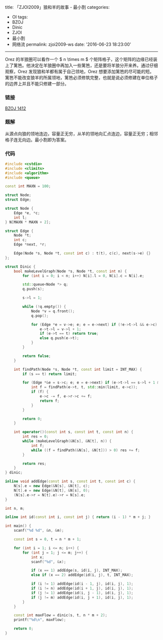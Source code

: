 title: 「ZJOI2009」狼和羊的故事 - 最小割
categories:
  - OI
tags:
  - BZOJ
  - Dinic
  - ZJOI
  - 最小割
  - 网络流
permalink: zjoi2009-ws
date: '2016-06-23 18:23:00'
---

Orez 的羊狼圈可以看作一个 $ n \times m $ 个矩阵格子，这个矩阵的边缘已经装上了篱笆。他决定在羊狼圈中再加入一些篱笆，还是要将羊狼分开来养。通过仔细观察，Orez 发现狼和羊都有属于自己领地，Orez 想要添加篱笆的尽可能的短。篱笆不能改变狼羊的所属领地，篱笆必须修筑完整，也就是说必须修建在单位格子的边界上并且不能只修建一部分。

<!-- more -->

### 链接

[BZOJ 1412](http://www.lydsy.com/JudgeOnline/problem.php?id=1412)

### 题解

从源点向狼的领地连边，容量正无穷，从羊的领地向汇点连边，容量正无穷；相邻格子连无向边。最小割即为答案。

### 代码

```cpp
#include <cstdio>
#include <climits>
#include <algorithm>
#include <queue>

const int MAXN = 100;

struct Node;
struct Edge;

struct Node {
    Edge *e, *c;
    int l;
} N[MAXN * MAXN + 2];

struct Edge {
    Node *t;
    int c;
    Edge *next, *r;

    Edge(Node *s, Node *t, const int c) : t(t), c(c), next(s->e) {}
};

struct Dinic {
    bool makeLevelGraph(Node *s, Node *t, const int n) {
        for (int i = 0; i < n; i++) N[i].l = 0, N[i].c = N[i].e;

        std::queue<Node *> q;
        q.push(s);

        s->l = 1;

        while (!q.empty()) {
            Node *v = q.front();
            q.pop();

            for (Edge *e = v->e; e; e = e->next) if (!e->t->l && e->c) {
                e->t->l = v->l + 1;
                if (e->t == t) return true;
                else q.push(e->t);
            }
        }

        return false;
    }

    int findPath(Node *s, Node *t, const int limit = INT_MAX) {
        if (s == t) return limit;

        for (Edge *&e = s->c; e; e = e->next) if (e->t->l == s->l + 1 && e->c) {
            int f = findPath(e->t, t, std::min(limit, e->c));
            if (f) {
                e->c -= f, e->r->c += f;
                return f;
            }
        }

        return 0;
    }

    int operator()(const int s, const int t, const int n) {
        int res = 0;
        while (makeLevelGraph(&N[s], &N[t], n)) {
            int f;
            while ((f = findPath(&N[s], &N[t])) > 0) res += f;
        }

        return res;
    }
} dinic;

inline void addEdge(const int s, const int t, const int c) {
    N[s].e = new Edge(&N[s], &N[t], c);
    N[t].e = new Edge(&N[t], &N[s], 0);
    (N[s].e->r = N[t].e)->r = N[s].e;
}

int n, m;

inline int id(const int i, const int j) { return (i - 1) * m + j; }

int main() {
    scanf("%d %d", &n, &m);

    const int s = 0, t = n * m + 1;

    for (int i = 1; i <= n; i++) {
        for (int j = 1; j <= m; j++) {
            int x;
            scanf("%d", &x);

            if (x == 1) addEdge(s, id(i, j), INT_MAX);
            else if (x == 2) addEdge(id(i, j), t, INT_MAX);

            if (i != 1) addEdge(id(i - 1, j), id(i, j), 1);
            if (i != n) addEdge(id(i + 1, j), id(i, j), 1);
            if (j != 1) addEdge(id(i, j - 1), id(i, j), 1);
            if (j != m) addEdge(id(i, j + 1), id(i, j), 1);
        }
    }

    const int maxFlow = dinic(s, t, n * m + 2);
    printf("%d\n", maxFlow);

    return 0;
}
```